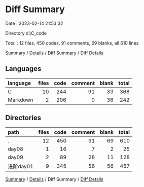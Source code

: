 # Diff Summary

Date : 2023-02-14 21:53:32

Directory d:\\C_code

Total : 12 files,  450 codes, 91 comments, 69 blanks, all 610 lines

[Summary](results.md) / [Details](details.md) / Diff Summary / [Diff Details](diff-details.md)

## Languages
| language | files | code | comment | blank | total |
| :--- | ---: | ---: | ---: | ---: | ---: |
| C | 10 | 244 | 91 | 33 | 368 |
| Markdown | 2 | 206 | 0 | 36 | 242 |

## Directories
| path | files | code | comment | blank | total |
| :--- | ---: | ---: | ---: | ---: | ---: |
| . | 12 | 450 | 91 | 69 | 610 |
| day08 | 1 | 16 | 7 | 2 | 25 |
| day09 | 2 | 89 | 28 | 11 | 128 |
| 进阶day01 | 9 | 345 | 56 | 56 | 457 |

[Summary](results.md) / [Details](details.md) / Diff Summary / [Diff Details](diff-details.md)